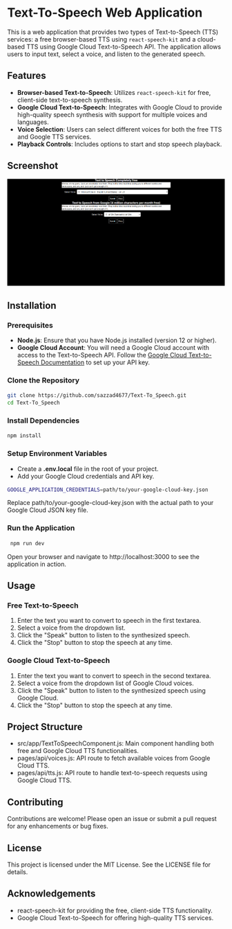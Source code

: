 # Text-To-Speech Web Application

This is a web application that provides two types of Text-to-Speech (TTS) services: a free browser-based TTS using `react-speech-kit` and a cloud-based TTS using Google Cloud Text-to-Speech API. The application allows users to input text, select a voice, and listen to the generated speech.

## Features

- **Browser-based Text-to-Speech**: Utilizes `react-speech-kit` for free, client-side text-to-speech synthesis.
- **Google Cloud Text-to-Speech**: Integrates with Google Cloud to provide high-quality speech synthesis with support for multiple voices and languages.
- **Voice Selection**: Users can select different voices for both the free TTS and Google TTS services.
- **Playback Controls**: Includes options to start and stop speech playback.

## Screenshot

![Application Screenshot](image.png)

## Installation

### Prerequisites

- **Node.js**: Ensure that you have Node.js installed (version 12 or higher).
- **Google Cloud Account**: You will need a Google Cloud account with access to the Text-to-Speech API. Follow the [Google Cloud Text-to-Speech Documentation](https://cloud.google.com/text-to-speech/docs) to set up your API key.

### Clone the Repository

```bash
git clone https://github.com/sazzad4677/Text-To_Speech.git
cd Text-To_Speech
```

### Install Dependencies

```bash
npm install
```

### Setup Environment Variables

- Create a **.env.local** file in the root of your project.
- Add your Google Cloud credentials and API key.

```bash
GOOGLE_APPLICATION_CREDENTIALS=path/to/your-google-cloud-key.json
```

Replace path/to/your-google-cloud-key.json with the actual path to your Google Cloud JSON key file.

### Run the Application

```bash
 npm run dev
```

Open your browser and navigate to http://localhost:3000 to see the application in action.

## Usage

### Free Text-to-Speech

1. Enter the text you want to convert to speech in the first textarea.
2. Select a voice from the dropdown list.
3. Click the "Speak" button to listen to the synthesized speech.
4. Click the "Stop" button to stop the speech at any time.

### Google Cloud Text-to-Speech

1. Enter the text you want to convert to speech in the second textarea.
2. Select a voice from the dropdown list of Google Cloud voices.
3. Click the "Speak" button to listen to the synthesized speech using Google Cloud.
4. Click the "Stop" button to stop the speech at any time.

## Project Structure

- src/app/TextToSpeechComponent.js: Main component handling both free and Google Cloud TTS functionalities.
- pages/api/voices.js: API route to fetch available voices from Google Cloud TTS.
- pages/api/tts.js: API route to handle text-to-speech requests using Google Cloud TTS.

## Contributing

Contributions are welcome! Please open an issue or submit a pull request for any enhancements or bug fixes.

## License

This project is licensed under the MIT License. See the LICENSE file for details.

## Acknowledgements

- react-speech-kit for providing the free, client-side TTS functionality.
- Google Cloud Text-to-Speech for offering high-quality TTS services.

